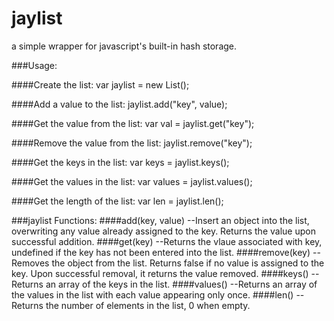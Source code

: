 jaylist
=======
a simple wrapper for javascript's built-in hash storage. 

###Usage:

####Create the list:
    var jaylist = new List(); 
    
####Add a value to the list:
    jaylist.add("key", value);
  
####Get the value from the list:
    var val = jaylist.get("key"); 
    
####Remove the value from the list:
    jaylist.remove("key");
    
####Get the keys in the list:
    var keys = jaylist.keys();
    
####Get the values in the list:
    var values = jaylist.values();
    
####Get the length of the list:
    var len = jaylist.len();
    
###jaylist Functions:
####add(key, value)
--Insert an object into the list, overwriting any value already assigned to the key. Returns the value upon successful addition.
####get(key)
--Returns the vlaue associated with key, undefined if the key has not been entered into the list.
####remove(key)
--Removes the object from the list. Returns false if no value is assigned to the key. Upon successful removal, it returns the value removed.
####keys()
--Returns an array of the keys in the list.
####values()
--Returns an array of the values in the list with each value appearing only once.
####len()
--Returns the number of elements in the list, 0 when empty.
